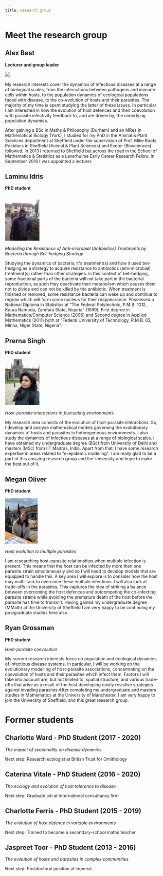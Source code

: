 ```yaml
---
title: Research group
---
```

# Meet the research group
## Alex Best
**Lecturer and group leader**

<img src="docs/assets/Alex.JPG" height="150">

My research interests cover the dynamics of infectious diseases at a range of biological scales, from the interactions between pathogens and immune cells within hosts, to the population dynamics of ecological populations faced with disease, to the co-evolution of hosts and their parasites. The majority of my time is spent studying the latter of these issues. In particular I am interested in how the evolution of host defences and their coevolution with parasite infectivity feedback to, and are driven by, the underlying population dynamics.

After gaining a BSc in Maths & Philosophy (Durham) and an MRes in Mathematical Biology (York), I studied for my PhD in the Animal & Plant Sciences department at Sheffield under the supervision of Prof. Mike Boots. Postdocs in Sheffield (Animal & Plant Sciences) and Exeter (Biosciences) followed. In 2013 I returned to Sheffield but across the road in the School of Mathematics & Statistics as a Leverhulme Early Career Research Fellow. In September 2016 I was appointed a lecturer.

## Laminu Idris
**PhD student**

<img src="docs/assets/laminu.jpg" height="150">

*Modelling the Resistance of Anti-microbial (Antibiotics) Treatments by Bacteria through Bet-hedging Strategy*

Studying the dynamics of bacteria, it's treatment(s) and how it used bet-hedging as a strategy to acquire resistance to antibiotics (anti-microbial) treatment(s) rather than other strategies. In this context of bet-hedging, some fractional parts of the bacteria will not take part in the bacterial reproduction, as such they deactivate their metabolism which causes them not to divide and can not be killed by the antibiotic. When treatment is finished or removed, some resistance bacteria can wake up and continue to regrow which will form some nucleus for their reappearance. Possessed a National Diploma in Statistics at "The Federal Polytechnic, P.M.B. 1012, Kaura Namoda, Zamfara State, Nigeria" (1999), First degree in Mathematics/Computer Science (2006) and Second degree in Applied Mathematics (2011) both at "Federal University of Technology, P.M.B. 65, Minna, Niger State, Nigeria". 

## Prerna Singh
**PhD student**

<img src="docs/assets/Prerna.jpeg" height="150">

*Host-parasite interactions in fluctuating environments*

My research area consists of the evolution of host-parasite interactions. So, I develop and analyse mathematical models governing the evolutionary dynamics of hosts and parasites in heterogeneous environments. I also study the dynamics of infectious diseases at a range of biological scales. I have obtained my undergraduate degree (BSc) from University of Delhi and masters (MSc) from IIT Madras, India. Apart from that, I have some research expertise in areas related to "e-epidemic modeling". I am really glad to be a part of this amazing research group and the University and hope to make the best out of it. 

## Megan Oliver
**PhD student**

<img src="docs/assets/Megan.jpg" height="150">

*Host evolution to multiple parasites*

I am researching host-parasite relationships when multiple infection is present. This means that the host can be infected by more than one parasite strain simultaneously and so I will need to develop models that are equipped to handle this. A key area I will explore is to consider how the host may multi-task to overcome these multiple infections. I will also look at trade-offs in the parasites. This captures the idea of striking a balance between overcoming the host defences and outcompeting the co-infecting parasite strains while avoiding the premature death of the host before the parasite has time to transmit. Having gained my undergraduate degree (MMath) at the University of Sheffield I am very happy to be continuing my postgraduate studies here also. 

## Ryan Grossman
**PhD student**
 
*Host-parasite coevolution*

My current research interests focus on population and ecological dynamics of infectious disease systems. In particular, I will be working on the evolutionary modelling of host-parasite associations, concentrating on the coevolution of hosts and their parasites which infect them. Factors I will take into account are, but not limited to, spatial structure, and various trade-offs that arise as a result of the host developing costly resistive strategies against invading parasites.After completing my undergraduate and masters studies in Mathematics at the University of Manchester, I am very happy to join the University of Sheffield, and this great research group. 

# Former students
## Charlotte Ward - PhD Student (2017 - 2020)
*The impact of seasonality on disease dynamics*

Next step: Research ecologist at British Trust for Ornithology

## Caterina Vitale - PhD Student (2016 - 2020)
*The ecology and evolution of host tolerance to disease*

Next step: Graduate job at international consultancy firm

## Charlotte Ferris - PhD Student (2015 - 2019)
*The evolution of host defence in variable environments*

Next step: Trained to become a secondary-school maths teacher.

## Jaspreet Toor - PhD Student (2013 - 2016)
*The evolution of hosts and parasites in complex communities*

Next step: Postdoctoral position at Imperial. 
